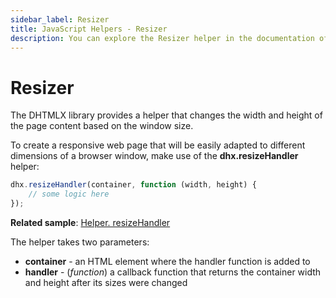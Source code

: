```yaml
---
sidebar_label: Resizer
title: JavaScript Helpers - Resizer 
description: You can explore the Resizer helper in the documentation of the DHTMLX JavaScript UI library. Browse developer guides and API reference, try out code examples and live demos, and download a free 30-day evaluation version of DHTMLX Suite.
---
```


# Resizer

The DHTMLX library provides a helper that changes the width and height of the page content based on the window size. 

To create a responsive web page that will be easily adapted to different dimensions of a browser window, make use of the **dhx.resizeHandler** helper:

~~~js
dhx.resizeHandler(container, function (width, height) {
    // some logic here
});
~~~

**Related sample**: [Helper. resizeHandler](https://snippet.dhtmlx.com/qf2tb3em)

The helper takes two parameters:

- **container** - an HTML element where the handler function is added to
- **handler** - (*function*) a callback function that returns the container width and height after its sizes were changed
